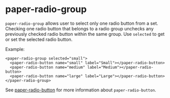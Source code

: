 paper-radio-group
=================

`paper-radio-group` allows user to select only one radio button from a set.
Checking one radio button that belongs to a radio group unchecks any
previously checked radio button within the same group. Use
`selected` to get or set the selected radio button.

Example:

    <paper-radio-group selected="small">
      <paper-radio-button name="small" label="Small"></paper-radio-button>
      <paper-radio-button name="medium" label="Medium"></paper-radio-button>
      <paper-radio-button name="large" label="Large"></paper-radio-button>
    </paper-radio-group>

See <a href="paper-radio-button.html">paper-radio-button</a> for more
information about `paper-radio-button`.
